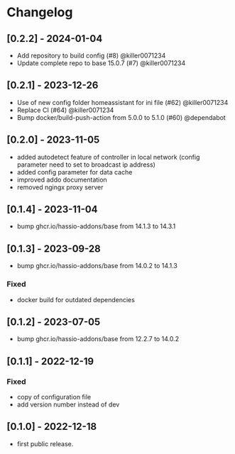 <!-- https://developers.home-assistant.io/docs/add-ons/presentation#keeping-a-changelog -->

# Changelog

## [0.2.2] - 2024-01-04

- Add repository to build config (#8) @killer0071234
- Update complete repo to base 15.0.7 (#7) @killer0071234

## [0.2.1] - 2023-12-26

- Use of new config folder homeassistant for ini file (#62) @killer0071234
- Replace CI (#64) @killer0071234
- Bump docker/build-push-action from 5.0.0 to 5.1.0 (#60) @dependabot

## [0.2.0] - 2023-11-05

- added autodetect feature of controller in local network (config parameter need to set to broadcast ip address)
- added config parameter for data cache
- improved addo documentation
- removed ngingx proxy server

## [0.1.4] - 2023-11-04

- bump ghcr.io/hassio-addons/base from 14.1.3 to 14.3.1

## [0.1.3] - 2023-09-28

- bump ghcr.io/hassio-addons/base from 14.0.2 to 14.1.3

### Fixed

- docker build for outdated dependencies

## [0.1.2] - 2023-07-05

- bump ghcr.io/hassio-addons/base from 12.2.7 to 14.0.2

## [0.1.1] - 2022-12-19

### Fixed

- copy of configuration file
- add version number instead of dev

## [0.1.0] - 2022-12-18

- first public release.
